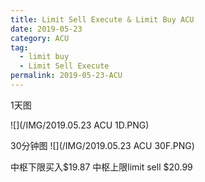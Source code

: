 ```yaml
---
title: Limit Sell Execute & Limit Buy ACU
date: 2019-05-23
category: ACU
tag:
  - limit buy
  - Limit Sell Execute
permalink: 2019-05-23-ACU
---
```

1天图

![](/IMG/2019.05.23 ACU 1D.PNG)

30分钟图
![](/IMG/2019.05.23 ACU 30F.PNG)

中枢下限买入$\$$19.87
中枢上限limit sell $\$$20.99
